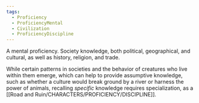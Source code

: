 ```yaml
---
tags:
  - Proficiency
  - ProficiencyMental
  - Civilization
  - ProficiencyDiscipline
---
```

A mental proficiency. Society knowledge, both political, geographical, and cultural, as well as history, religion, and trade.

While certain patterns in societies and the behavior of creatures who live within them emerge, which can help to provide assumptive knowledge, such as whether a culture would break ground by a river or harness the power of animals, recalling *specific* knowledge requires specialization, as a [[Road and Ruin/CHARACTERS/PROFICIENCY/DISCIPLINE]].